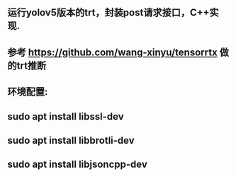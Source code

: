 ## 运行yolov5版本的trt，封装post请求接口，C++实现.
## 参考 https://github.com/wang-xinyu/tensorrtx 做的trt推断

## 环境配置:

## sudo apt install libssl-dev
## sudo apt install libbrotli-dev
## sudo apt install libjsoncpp-dev
